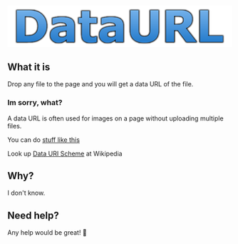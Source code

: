![GitHub Logo](/res/Header.png)

## What it is
Drop any file to the page and you will get a data URL of the file.

### Im sorry, what?
A data URL is often used for images on a page without uploading multiple files.

You can do [stuff like this](data:text/html;base64,PGgxPldlbGNvbWUgdG8gbm93aGVyZTwvaDE+PHA+V2hlcmUgYW0gSSwgeW91IG1pZ2h0IGFzay48YnIgLz5XZWxsIEkgZG9uJ3Qga25vdyA6UDwvcD4=)

Look up [Data URI Scheme](https://en.wikipedia.org/wiki/Data_URI_scheme) at Wikipedia
## Why?
I don't know.
## Need help?
Any help would be great! 🍴
